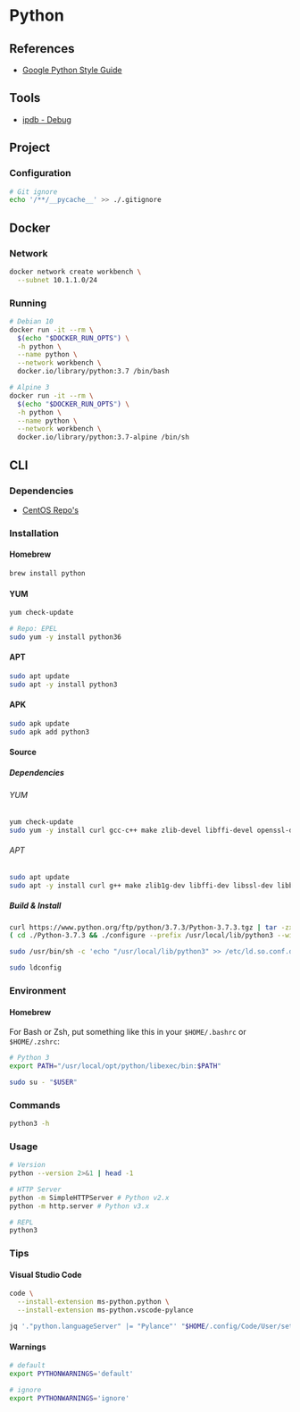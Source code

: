 # Python

## References

- [Google Python Style Guide](https://google.github.io/styleguide/pyguide.html)

## Tools

- [ipdb - Debug](/ipdb.md)

## Project

### Configuration

```sh
# Git ignore
echo '/**/__pycache__' >> ./.gitignore
```

## Docker

### Network

```sh
docker network create workbench \
  --subnet 10.1.1.0/24
```

### Running

```sh
# Debian 10
docker run -it --rm \
  $(echo "$DOCKER_RUN_OPTS") \
  -h python \
  --name python \
  --network workbench \
  docker.io/library/python:3.7 /bin/bash

# Alpine 3
docker run -it --rm \
  $(echo "$DOCKER_RUN_OPTS") \
  -h python \
  --name python \
  --network workbench \
  docker.io/library/python:3.7-alpine /bin/sh
```

## CLI

### Dependencies

- [CentOS Repo's](/centos.md#repositories)

### Installation

#### Homebrew

```sh
brew install python
```

#### YUM

```sh
yum check-update

# Repo: EPEL
sudo yum -y install python36
```

#### APT

```sh
sudo apt update
sudo apt -y install python3
```

#### APK

```sh
sudo apk update
sudo apk add python3
```

#### Source

##### Dependencies

###### YUM

```sh
yum check-update
sudo yum -y install curl gcc-c++ make zlib-devel libffi-devel openssl-devel bzip2-devel readline-devel sqlite-devel
```

###### APT

```sh
sudo apt update
sudo apt -y install curl g++ make zlib1g-dev libffi-dev libssl-dev libbz2-dev libreadline-dev libsqlite3-dev
```

##### Build & Install

```sh
curl https://www.python.org/ftp/python/3.7.3/Python-3.7.3.tgz | tar -zx
( cd ./Python-3.7.3 && ./configure --prefix /usr/local/lib/python3 --with-threads --enable-shared && make && sudo make altinstall ) && rm -r ./Python-3.7.3
```

```sh
sudo /usr/bin/sh -c 'echo "/usr/local/lib/python3" >> /etc/ld.so.conf.d/python3.conf'
```

```sh
sudo ldconfig
```

### Environment

#### Homebrew

For Bash or Zsh, put something like this in your `$HOME/.bashrc` or `$HOME/.zshrc`:

```sh
# Python 3
export PATH="/usr/local/opt/python/libexec/bin:$PATH"
```

```sh
sudo su - "$USER"
```

### Commands

```sh
python3 -h
```

### Usage

```sh
# Version
python --version 2>&1 | head -1

# HTTP Server
python -m SimpleHTTPServer # Python v2.x
python -m http.server # Python v3.x

# REPL
python3
```

### Tips

#### Visual Studio Code

```sh
code \
  --install-extension ms-python.python \
  --install-extension ms-python.vscode-pylance
```

```sh
jq '."python.languageServer" |= "Pylance"' "$HOME/.config/Code/User/settings.json" | sponge "$HOME/.config/Code/User/settings.json"
```

#### Warnings

```sh
# default
export PYTHONWARNINGS='default'

# ignore
export PYTHONWARNINGS='ignore'
```
